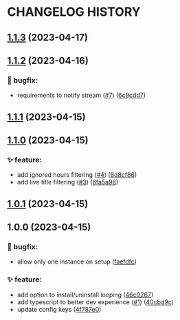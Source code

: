 # CHANGELOG HISTORY

## [1.1.3](https://github.com/lucasvtiradentes/twitch-notifier/compare/v1.1.2...v1.1.3) (2023-04-17)

## [1.1.2](https://github.com/lucasvtiradentes/twitch-notifier/compare/v1.1.1...v1.1.2) (2023-04-16)


### 🐛 bugfix:

* requirements to notify stream ([#7](https://github.com/lucasvtiradentes/twitch-notifier/issues/7)) ([6c9cdd7](https://github.com/lucasvtiradentes/twitch-notifier/commit/6c9cdd7d7f0c9b7e2b812aa185ad537a37be0070))

## [1.1.1](https://github.com/lucasvtiradentes/twitch-notifier/compare/v1.1.0...v1.1.1) (2023-04-15)

## [1.1.0](https://github.com/lucasvtiradentes/twitch-notifier/compare/v1.0.1...v1.1.0) (2023-04-15)


### ✨ feature:

* add ignored hours filtering ([#4](https://github.com/lucasvtiradentes/twitch-notifier/issues/4)) ([8d8cf86](https://github.com/lucasvtiradentes/twitch-notifier/commit/8d8cf86097247aa56bad97220f935637d10c99f4))
* add live title filtering ([#3](https://github.com/lucasvtiradentes/twitch-notifier/issues/3)) ([6fa5a98](https://github.com/lucasvtiradentes/twitch-notifier/commit/6fa5a98b1cabea59964681b63245e8fec054e9aa))

## [1.0.1](https://github.com/lucasvtiradentes/twitch-notifier/compare/v1.0.0...v1.0.1) (2023-04-15)

## 1.0.0 (2023-04-15)


### 🐛 bugfix:

* allow only one instance on setup ([faefdfc](https://github.com/lucasvtiradentes/twitch-notifier/commit/faefdfc58b6f51129637da18430b6ac3a813efc3))


### ✨ feature:

* add option to install/uninstall looping ([46c0267](https://github.com/lucasvtiradentes/twitch-notifier/commit/46c026758768fea5ac658dbb5d3462c3a5d37396))
* add typescript to better dev experience ([#1](https://github.com/lucasvtiradentes/twitch-notifier/issues/1)) ([40cbd9c](https://github.com/lucasvtiradentes/twitch-notifier/commit/40cbd9cff5cdb5c7215fab9c6dd70aa5ef9a9993))
* update config keys ([4f787e0](https://github.com/lucasvtiradentes/twitch-notifier/commit/4f787e004d8de94fa8ee5607166b97385a60164e))
